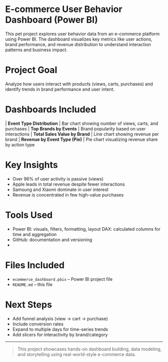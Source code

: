 # E-commerce User Behavior Dashboard (Power BI)

This pet project explores user behavior data from an e-commerce platform using Power BI. The dashboard visualizes key metrics like user actions, brand performance, and revenue distribution to understand interaction patterns and business impact.

# Project Goal

Analyze how users interact with products (views, carts, purchases) and identify trends in brand performance and user intent.


# Dashboards Included

| **Event Type Distribution** | Bar chart showing number of views, carts, and purchases
| **Top Brands by Events** | Brand popularity based on user interactions 
| **Total Sales Value by Brand** | Line chart showing revenue per brand 
| **Revenue by Event Type (Pie)** | Pie chart visualizing revenue share by action type 

# Key Insights

- Over 96% of user activity is passive (views)
- Apple leads in total revenue despite fewer interactions
- Samsung and Xiaomi dominate in user interest
- Revenue is concentrated in few high-value purchases

# Tools Used

- Power BI: visuals, filters, formatting, layout
  DAX: calculated columns for time and aggregation
- GitHub: documentation and versioning
- 
# Files Included

- `ecommerce_dashboard.pbix` – Power BI project file  
- `README.md` – this file  

# Next Steps

- Add funnel analysis (view → cart → purchase)
- Include conversion rates
- Expand to multiple days for time-series trends
- Add slicers for interactivity by brand/category


---

> This project showcases hands-on dashboard building, data modeling, and storytelling using real-world-style e-commerce data.
